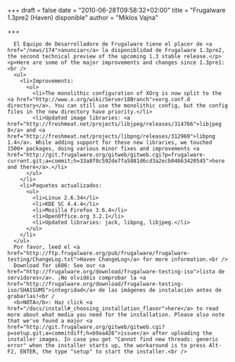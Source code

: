 
+++
draft = false
date = "2010-06-28T09:58:32+02:00"
title = "Frugalware 1.3pre2 (Haven) disponible"
author = "Miklos Vajna"

+++

      El Equipo de Desarrolladore de Frugalware tiene el placer de <a href="/news/174">anunciar</a> la disponiblidad de Frugalware 1.3pre2, the second technical preview of the upcoming 1.3 stable release.</p>
    <p>Here are some of the major improvements and changes since 1.3pre1:<br />
      <ul>
        <li>Improvements:
          <ul>
            <li>The monolithic configuration of XOrg is now split to the <a href="http://www.x.org/wiki/Server18Branch">xorg.conf.d directory</a>. You can still use the monolithic config, but the config files in the new directory have priority.</li>
            <li>Updated image libraries: <a href="http://freshmeat.net/projects/libjpeg/releases/314766">libjpeg 8</a> and <a href="http://freshmeat.net/projects/libpng/releases/312969">libpng 1.4</a>. While adding support for these new libraries, we touched 1500+ packages, doing various minor fixes and improvements <a href="http://git.frugalware.org/gitweb/gitweb.cgi?p=frugalware-current.git;a=commit;h=33a8f8c592de7fa5881d6cd3a2ecb04663420545">here and there</a>.</li>
          </ul>
        </li>
        <li>Paquetes actualizados:
          <ul>
            <li>Linux 2.6.34</li>
            <li>KDE SC 4.4.4</li>
            <li>Mozilla Firefox 3.6.4</li>
            <li>OpenOffice.org 3.2.1</li>
            <li>Updated libraries: jack, libpng, libjpeg.</li>
          </ul>
        </li>
      </ul>
      Por favor, leed el <a href="http://ftp.frugalware.org/pub/frugalware/frugalware-testing/ChangeLog.txt">Haven ChangeLog</a> for more information.<br />
      Download for i686: See our <a href="http://frugalware.org/download/frugalware-testing-iso">lista de servidores</a>. ¡No olvidéis comprobar la <a href="http://frugalware.org/download/frugalware-testing-iso/SHA1SUMS">integridad</a> de las imágenes de instalación antes de grabarlas!<br /
      <b>NOTA</b>: Haz click <a href="/docs/install#_choosing_installation_flavor">here</a> to read more about what media you need for the installation. Please also note that we've found a major <a href="http://git.frugalware.org/gitweb/gitweb.cgi?p=setup.git;a=commitdiff;h=b9aa426">issue</a> after uploading the installer images. In case you get "Cannot find new threads: generic error" when the installer starts up, the workaround is to press Alt-F2, ENTER, the type "setup" to start the installer.<br />
      
    